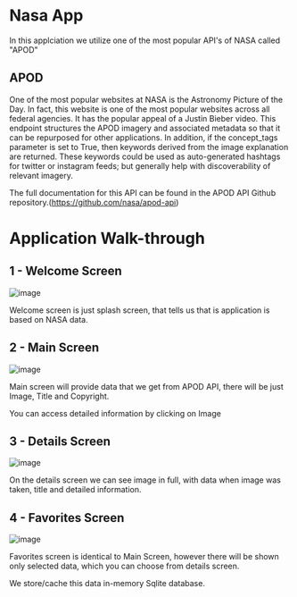 # Nasa App

In this applciation we utilize one of the most popular API's of NASA called "APOD"

## APOD
One of the most popular websites at NASA is the Astronomy Picture of the Day. In fact, this website is one of the most popular websites across all federal agencies. 
It has the popular appeal of a Justin Bieber video. 
This endpoint structures the APOD imagery and associated metadata so that it can be repurposed for other applications. 
In addition, if the concept_tags parameter is set to True, then keywords derived from the image explanation are returned.
These keywords could be used as auto-generated hashtags for twitter or instagram feeds; but generally help with discoverability of relevant imagery.

The full documentation for this API can be found in the APOD API Github repository.(https://github.com/nasa/apod-api)

# Application Walk-through

## 1 - Welcome Screen

![image](https://user-images.githubusercontent.com/77923042/216672039-f26969a1-c62b-4c13-a490-a48e3baed918.png)

Welcome screen is just splash screen, that tells us that is application is based on NASA data.

## 2 - Main Screen

![image](https://user-images.githubusercontent.com/77923042/216672119-c430f601-60a9-4864-9f3c-b8ac4f100dff.png)

Main screen will provide data that we get from APOD API, there will be just Image, Title and Copyright.

You can access detailed information by clicking on Image

## 3 - Details Screen

![image](https://user-images.githubusercontent.com/77923042/216672524-34931380-6968-4c00-8b16-e829aa6286ac.png)

On the details screen we can see image in full, with data when image was taken, title and detailed information.

## 4 - Favorites Screen

![image](https://user-images.githubusercontent.com/77923042/216672772-2c9c3ab4-139a-488a-8a02-eb3237b43942.png)

Favorites screen is identical to Main Screen, however there will be shown only selected data, which you can choose from details screen.

We store/cache this data in-memory Sqlite database.


